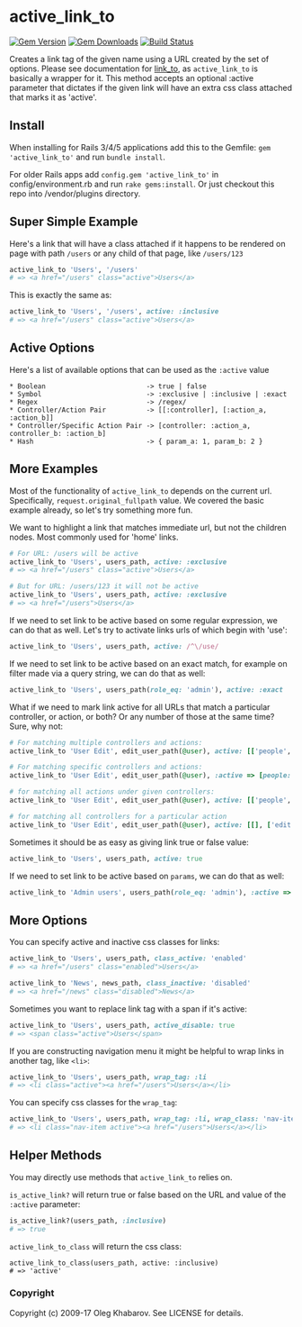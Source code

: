# active_link_to
[![Gem Version](https://img.shields.io/gem/v/active_link_to.svg?style=flat)](http://rubygems.org/gems/active_link_to) [![Gem Downloads](https://img.shields.io/gem/dt/active_link_to.svg?style=flat)](http://rubygems.org/gems/active_link_to) [![Build Status](https://img.shields.io/travis/comfy/active_link_to.svg?style=flat)](https://travis-ci.org/comfy/active_link_to)

Creates a link tag of the given name using a URL created by the set of options. Please see documentation for [link_to](http://api.rubyonrails.org/classes/ActionView/Helpers/UrlHelper.html#method-i-link_to), as `active_link_to` is basically a wrapper for it. This method accepts an optional :active parameter that dictates if the given link will have an extra css class attached that marks it as 'active'.

## Install
When installing for Rails 3/4/5 applications add this to the Gemfile: `gem 'active_link_to'` and run `bundle install`.

For older Rails apps add `config.gem 'active_link_to'` in config/environment.rb and run `rake gems:install`. Or just checkout this repo into /vendor/plugins directory.

## Super Simple Example
Here's a link that will have a class attached if it happens to be rendered
on page with path `/users` or any child of that page, like `/users/123`

```ruby
active_link_to 'Users', '/users'
# => <a href="/users" class="active">Users</a>
```

This is exactly the same as:

```ruby
active_link_to 'Users', '/users', active: :inclusive
# => <a href="/users" class="active">Users</a>
```

## Active Options
Here's a list of available options that can be used as the `:active` value

```
* Boolean                         -> true | false
* Symbol                          -> :exclusive | :inclusive | :exact
* Regex                           -> /regex/
* Controller/Action Pair          -> [[:controller], [:action_a, :action_b]]
* Controller/Specific Action Pair -> [controller: :action_a, controller_b: :action_b]
* Hash                            -> { param_a: 1, param_b: 2 }
```

## More Examples
Most of the functionality of `active_link_to` depends on the current
url. Specifically, `request.original_fullpath` value. We covered the basic example
already, so let's try something more fun.

We want to highlight a link that matches immediate url, but not the children
nodes. Most commonly used for 'home' links.

```ruby
# For URL: /users will be active
active_link_to 'Users', users_path, active: :exclusive
# => <a href="/users" class="active">Users</a>
```

```ruby
# But for URL: /users/123 it will not be active
active_link_to 'Users', users_path, active: :exclusive
# => <a href="/users">Users</a>
```

If we need to set link to be active based on some regular expression, we can do
that as well. Let's try to activate links urls of which begin with 'use':

```ruby
active_link_to 'Users', users_path, active: /^\/use/
```

If we need to set link to be active based on an exact match, for example on
filter made via a query string, we can do that as well:

```ruby
active_link_to 'Users', users_path(role_eq: 'admin'), active: :exact
```

What if we need to mark link active for all URLs that match a particular controller,
or action, or both? Or any number of those at the same time? Sure, why not:

```ruby
# For matching multiple controllers and actions:
active_link_to 'User Edit', edit_user_path(@user), active: [['people', 'news'], ['show', 'edit']]

# For matching specific controllers and actions:
active_link_to 'User Edit', edit_user_path(@user), :active => [people: :show, news: :edit]

# for matching all actions under given controllers:
active_link_to 'User Edit', edit_user_path(@user), active: [['people', 'news'], []]

# for matching all controllers for a particular action
active_link_to 'User Edit', edit_user_path(@user), active: [[], ['edit']]
```

Sometimes it should be as easy as giving link true or false value:

```ruby
active_link_to 'Users', users_path, active: true
```

If we need to set link to be active based on `params`, we can do that as well:

```ruby
active_link_to 'Admin users', users_path(role_eq: 'admin'), :active => { role_eq: 'admin' }
```

## More Options
You can specify active and inactive css classes for links:

```ruby
active_link_to 'Users', users_path, class_active: 'enabled'
# => <a href="/users" class="enabled">Users</a>

active_link_to 'News', news_path, class_inactive: 'disabled'
# => <a href="/news" class="disabled">News</a>
```

Sometimes you want to replace link tag with a span if it's active:

```ruby
active_link_to 'Users', users_path, active_disable: true
# => <span class="active">Users</span>
```

If you are constructing navigation menu it might be helpful to wrap links in another tag, like `<li>`:

```ruby
active_link_to 'Users', users_path, wrap_tag: :li
# => <li class="active"><a href="/users">Users</a></li>
```

You can specify css classes for the `wrap_tag`:

```ruby
active_link_to 'Users', users_path, wrap_tag: :li, wrap_class: 'nav-item'
# => <li class="nav-item active"><a href="/users">Users</a></li>
```

## Helper Methods
You may directly use methods that `active_link_to` relies on.

`is_active_link?` will return true or false based on the URL and value of the `:active` parameter:

```ruby
is_active_link?(users_path, :inclusive)
# => true
```

`active_link_to_class` will return the css class:

```
active_link_to_class(users_path, active: :inclusive)
# => 'active'
```

### Copyright

Copyright (c) 2009-17 Oleg Khabarov. See LICENSE for details.
